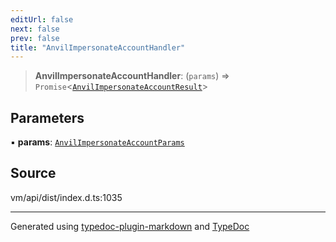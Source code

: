 ```yaml
---
editUrl: false
next: false
prev: false
title: "AnvilImpersonateAccountHandler"
---
```


> **AnvilImpersonateAccountHandler**: (`params`) => `Promise`\<[`AnvilImpersonateAccountResult`](/generated/type-aliases/anvilimpersonateaccountresult/)\>

## Parameters

▪ **params**: [`AnvilImpersonateAccountParams`](/generated/type-aliases/anvilimpersonateaccountparams/)

## Source

vm/api/dist/index.d.ts:1035

***
Generated using [typedoc-plugin-markdown](https://www.npmjs.com/package/typedoc-plugin-markdown) and [TypeDoc](https://typedoc.org/)
